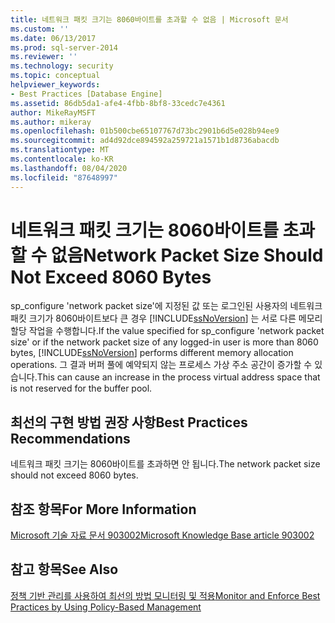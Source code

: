 ```yaml
---
title: 네트워크 패킷 크기는 8060바이트를 초과할 수 없음 | Microsoft 문서
ms.custom: ''
ms.date: 06/13/2017
ms.prod: sql-server-2014
ms.reviewer: ''
ms.technology: security
ms.topic: conceptual
helpviewer_keywords:
- Best Practices [Database Engine]
ms.assetid: 86db5da1-afe4-4fbb-8bf8-33cedc7e4361
author: MikeRayMSFT
ms.author: mikeray
ms.openlocfilehash: 01b500cbe65107767d73bc2901b6d5e028b94ee9
ms.sourcegitcommit: ad4d92dce894592a259721a1571b1d8736abacdb
ms.translationtype: MT
ms.contentlocale: ko-KR
ms.lasthandoff: 08/04/2020
ms.locfileid: "87648997"
---
```

# <a name="network-packet-size-should-not-exceed-8060-bytes"></a><span data-ttu-id="29428-102">네트워크 패킷 크기는 8060바이트를 초과할 수 없음</span><span class="sxs-lookup"><span data-stu-id="29428-102">Network Packet Size Should Not Exceed 8060 Bytes</span></span>
  <span data-ttu-id="29428-103">sp_configure 'network packet size'에 지정된 값 또는 로그인된 사용자의 네트워크 패킷 크기가 8060바이트보다 큰 경우 [!INCLUDE[ssNoVersion](../../includes/ssnoversion-md.md)] 는 서로 다른 메모리 할당 작업을 수행합니다.</span><span class="sxs-lookup"><span data-stu-id="29428-103">If the value specified for sp_configure 'network packet size' or if the network packet size of any logged-in user is more than 8060 bytes, [!INCLUDE[ssNoVersion](../../includes/ssnoversion-md.md)] performs different memory allocation operations.</span></span> <span data-ttu-id="29428-104">그 결과 버퍼 풀에 예약되지 않는 프로세스 가상 주소 공간이 증가할 수 있습니다.</span><span class="sxs-lookup"><span data-stu-id="29428-104">This can cause an increase in the process virtual address space that is not reserved for the buffer pool.</span></span>  
  
## <a name="best-practices-recommendations"></a><span data-ttu-id="29428-105">최선의 구현 방법 권장 사항</span><span class="sxs-lookup"><span data-stu-id="29428-105">Best Practices Recommendations</span></span>  
 <span data-ttu-id="29428-106">네트워크 패킷 크기는 8060바이트를 초과하면 안 됩니다.</span><span class="sxs-lookup"><span data-stu-id="29428-106">The network packet size should not exceed 8060 bytes.</span></span>  
  
## <a name="for-more-information"></a><span data-ttu-id="29428-107">참조 항목</span><span class="sxs-lookup"><span data-stu-id="29428-107">For More Information</span></span>  
 [<span data-ttu-id="29428-108">Microsoft 기술 자료 문서 903002</span><span class="sxs-lookup"><span data-stu-id="29428-108">Microsoft Knowledge Base article 903002</span></span>](https://go.microsoft.com/fwlink/?linkid=117749)  
  
## <a name="see-also"></a><span data-ttu-id="29428-109">참고 항목</span><span class="sxs-lookup"><span data-stu-id="29428-109">See Also</span></span>  
 [<span data-ttu-id="29428-110">정책 기반 관리를 사용하여 최선의 방법 모니터링 및 적용</span><span class="sxs-lookup"><span data-stu-id="29428-110">Monitor and Enforce Best Practices by Using Policy-Based Management</span></span>](monitor-and-enforce-best-practices-by-using-policy-based-management.md)  
  
  
